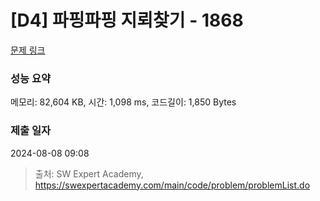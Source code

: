 # [D4] 파핑파핑 지뢰찾기 - 1868 

[문제 링크](https://swexpertacademy.com/main/code/problem/problemDetail.do?contestProbId=AV5LwsHaD1MDFAXc) 

### 성능 요약

메모리: 82,604 KB, 시간: 1,098 ms, 코드길이: 1,850 Bytes

### 제출 일자

2024-08-08 09:08



> 출처: SW Expert Academy, https://swexpertacademy.com/main/code/problem/problemList.do